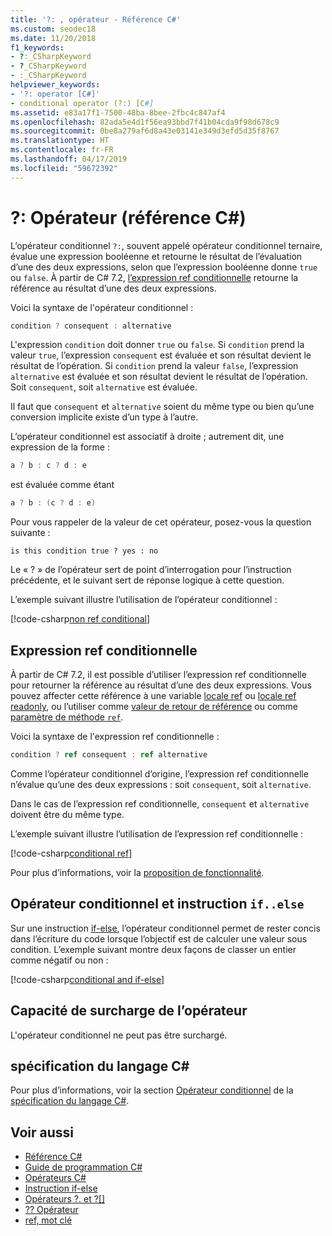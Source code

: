 ```yaml
---
title: '?: , opérateur - Référence C#'
ms.custom: seodec18
ms.date: 11/20/2018
f1_keywords:
- ?:_CSharpKeyword
- ?_CSharpKeyword
- :_CSharpKeyword
helpviewer_keywords:
- '?: operator [C#]'
- conditional operator (?:) [C#]
ms.assetid: e83a17f1-7500-48ba-8bee-2fbc4c847af4
ms.openlocfilehash: 82ada5e4d1f56ea93bbd7f41b04cda9f98d678c9
ms.sourcegitcommit: 0be8a279af6d8a43e03141e349d3efd5d35f8767
ms.translationtype: HT
ms.contentlocale: fr-FR
ms.lasthandoff: 04/17/2019
ms.locfileid: "59672392"
---
```

# <a name="-operator-c-reference"></a>?: Opérateur (référence C#)

L’opérateur conditionnel `?:`, souvent appelé opérateur conditionnel ternaire, évalue une expression booléenne et retourne le résultat de l’évaluation d’une des deux expressions, selon que l’expression booléenne donne `true` ou `false`. À partir de C# 7.2, [l’expression ref conditionnelle](#conditional-ref-expression) retourne la référence au résultat d’une des deux expressions.

Voici la syntaxe de l'opérateur conditionnel :

```csharp
condition ? consequent : alternative
```

L'expression `condition` doit donner `true` ou `false`. Si `condition` prend la valeur `true`, l’expression `consequent` est évaluée et son résultat devient le résultat de l’opération. Si `condition` prend la valeur `false`, l’expression `alternative` est évaluée et son résultat devient le résultat de l’opération. Soit `consequent`, soit `alternative` est évaluée.

Il faut que `consequent` et `alternative` soient du même type ou bien qu’une conversion implicite existe d’un type à l’autre.

L’opérateur conditionnel est associatif à droite ; autrement dit, une expression de la forme :

```csharp
a ? b : c ? d : e
```

est évaluée comme étant

```csharp
a ? b : (c ? d : e)
```

Pour vous rappeler de la valeur de cet opérateur, posez-vous la question suivante : 
```
is this condition true ? yes : no
```
Le « ? » de l’opérateur sert de point d’interrogation pour l’instruction précédente, et le suivant sert de réponse logique à cette question.

L’exemple suivant illustre l’utilisation de l’opérateur conditionnel :

[!code-csharp[non ref conditional](~/samples/snippets/csharp/language-reference/operators/ConditionalExamples.cs#ConditionalValue)]

## <a name="conditional-ref-expression"></a>Expression ref conditionnelle

À partir de C# 7.2, il est possible d’utiliser l’expression ref conditionnelle pour retourner la référence au résultat d’une des deux expressions. Vous pouvez affecter cette référence à une variable [locale ref](../keywords/ref.md#ref-locals) ou [locale ref readonly](../keywords/ref.md#ref-readonly-locals), ou l’utiliser comme [valeur de retour de référence](../keywords/ref.md#reference-return-values) ou comme [paramètre de méthode `ref`](../keywords/ref.md#passing-an-argument-by-reference).

Voici la syntaxe de l'expression ref conditionnelle :

```csharp
condition ? ref consequent : ref alternative
```

Comme l’opérateur conditionnel d’origine, l’expression ref conditionnelle n’évalue qu’une des deux expressions : soit `consequent`, soit `alternative`.

Dans le cas de l’expression ref conditionnelle, `consequent` et `alternative` doivent être du même type.

L’exemple suivant illustre l’utilisation de l’expression ref conditionnelle :

[!code-csharp[conditional ref](~/samples/snippets/csharp/language-reference/operators/ConditionalExamples.cs#ConditionalRef)]

Pour plus d’informations, voir la [proposition de fonctionnalité](../../../../_csharplang/proposals/csharp-7.2/conditional-ref.md).

## <a name="conditional-operator-and-an-ifelse-statement"></a>Opérateur conditionnel et instruction `if..else`

Sur une instruction [if-else](../keywords/if-else.md), l’opérateur conditionnel permet de rester concis dans l’écriture du code lorsque l’objectif est de calculer une valeur sous condition. L’exemple suivant montre deux façons de classer un entier comme négatif ou non :

[!code-csharp[conditional and if-else](~/samples/snippets/csharp/language-reference/operators/ConditionalExamples.cs#CompareWithIf)]

## <a name="operator-overloadability"></a>Capacité de surcharge de l’opérateur

L'opérateur conditionnel ne peut pas être surchargé.

## <a name="c-language-specification"></a>spécification du langage C#

Pour plus d’informations, voir la section [Opérateur conditionnel](~/_csharplang/spec/expressions.md#conditional-operator) de la [spécification du langage C#](../language-specification/index.md).

## <a name="see-also"></a>Voir aussi

- [Référence C#](../index.md)
- [Guide de programmation C#](../../programming-guide/index.md)
- [Opérateurs C#](index.md)
- [Instruction if-else](../keywords/if-else.md)
- [Opérateurs ?. et ?[]](null-conditional-operators.md)
- [?? Opérateur](null-coalescing-operator.md)
- [ref, mot clé](../keywords/ref.md)
